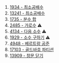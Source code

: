 1. <a href="https://www.acmicpc.net/problem/1934" target="_blank">1934 - 최소공배수</a>
2. <a href="https://www.acmicpc.net/problem/13241" target="_blank">13241 - 최소공배수</a>
3. <a href="https://www.acmicpc.net/problem/1735" target="_blank">1735 - 분수 합</a>
4. <a href="https://www.acmicpc.net/problem/2485" target="_blank">2485 - 가로수</a> ⚠️
5. <a href="https://www.acmicpc.net/problem/4134" target="_blank">4134 - 다음 소수</a> ⚠️
6. <a href="https://www.acmicpc.net/problem/1929" target="_blank">1929 - 소수 구하기</a> ⚠️
7. <a href="" target="_blank">4948 - 베르트랑 공준</a>
8. <a href="" target="_blank">17103 - 골드바흐 파티션</a>
9. <a href="" target="_blank">13909 - 창문 닫기</a>
